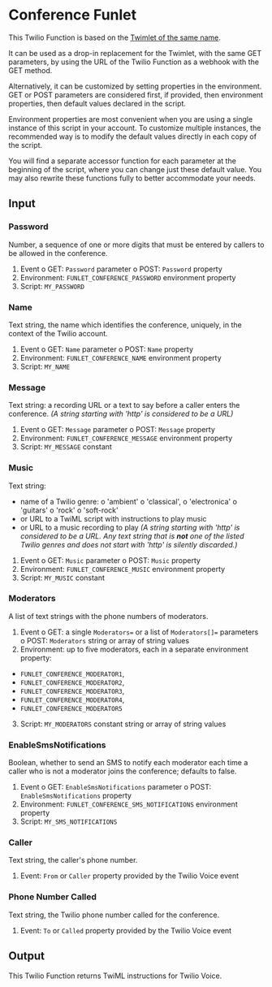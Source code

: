 # Conference Funlet

This Twilio Function is based on the [Twimlet of the same name][twimlet].

[twimlet]: https://www.twilio.com/labs/twimlets/conference

It can be used as a drop-in replacement for the Twimlet, with the
same GET parameters, by using the URL of the Twilio Function as
a webhook with the GET method.

Alternatively, it can be customized by setting properties in the
environment. GET or POST parameters are considered first, if provided,
then environment properties, then default values declared in the script.

Environment properties are most convenient when you are using a single
instance of this script in your account. To customize multiple instances,
the recommended way is to modify the default values directly in each copy
of the script.

You will find a separate accessor function for each parameter at the
beginning of the script, where you can change just these default value.
You may also rewrite these functions fully to better accommodate your needs.

## Input

### Password

Number, a sequence of one or more digits that must be entered by callers
to be allowed in the conference.

1. Event
  o GET: `Password` parameter
  o POST: `Password` property
2. Environment: `FUNLET_CONFERENCE_PASSWORD` environment property
3. Script: `MY_PASSWORD`

### Name

Text string, the name which identifies the conference, uniquely,
in the context of the Twilio account.

1. Event
  o GET: `Name` parameter
  o POST: `Name` property
2. Environment: `FUNLET_CONFERENCE_NAME` environment property
3. Script: `MY_NAME`

### Message

Text string: a recording URL or a text to say before a caller
enters the conference.
*(A string starting with 'http' is considered to be a URL)*

1. Event
  o GET: `Message` parameter
  o POST: `Message` property
2. Environment: `FUNLET_CONFERENCE_MESSAGE` environment property
3. Script: `MY_MESSAGE` constant

### Music

Text string:
- name of a Twilio genre:
  o 'ambient'
  o 'classical',
  o 'electronica'
  o 'guitars'
  o 'rock'
  o 'soft-rock'
- or URL to a TwiML script with instructions to play music
- or URL to a music recording to play
*(A string starting with 'http' is considered to be a URL.
Any text string that is **not** one of the listed Twilio genres
and does not start with 'http' is silently discarded.)*

1. Event
  o GET: `Music` parameter
  o POST: `Music` property
2. Environment: `FUNLET_CONFERENCE_MUSIC` environment property
3. Script: `MY_MUSIC` constant

### Moderators

A list of text strings with the phone numbers of moderators.

1. Event
  o GET: a single `Moderators=` or a list of `Moderators[]=` parameters
  o POST: `Moderators` string or array of string values
2. Environment: up to five moderators,
  each in a separate environment property:
  - `FUNLET_CONFERENCE_MODERATOR1`,
  - `FUNLET_CONFERENCE_MODERATOR2`,
  - `FUNLET_CONFERENCE_MODERATOR3`,
  - `FUNLET_CONFERENCE_MODERATOR4`,
  - `FUNLET_CONFERENCE_MODERATOR5`
3. Script: `MY_MODERATORS` constant string or array of string values

### EnableSmsNotifications

Boolean, whether to send an SMS to notify each moderator
each time a caller who is not a moderator joins the conference;
defaults to false.

1. Event
  o GET: `EnableSmsNotifications` parameter
  o POST: `EnableSmsNotifications` property
2. Environment: `FUNLET_CONFERENCE_SMS_NOTIFICATIONS` environment property
3. Script: `MY_SMS_NOTIFICATIONS`

### Caller

Text string, the caller's phone number.

1. Event: `From` or `Caller` property provided by the Twilio Voice event

### Phone Number Called

Text string, the Twilio phone number called for the conference.

1. Event: `To` or `Called` property provided by the Twilio Voice event

## Output

This Twilio Function returns TwiML instructions for Twilio Voice.

